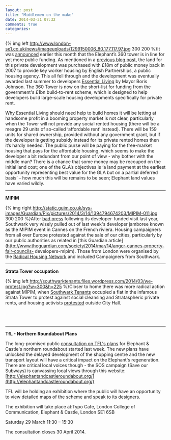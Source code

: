 ```yaml
---
layout: post
title: "Middlemen on the make"
date: 2014-03-31 07:32
comments: true
categories: 
---
```

{% img left http://www.london-se1.co.uk/news/imageuploads/1299150006_80.177.117.97.jpg 300 200 %}It was [announced](http://www.london-se1.co.uk/news/view/7460) earlier this month that the Elephant’s 360 tower is in line for yet more public funding. As mentioned in a [previous blog post](http://www.35percent.org/blog/2013/08/10/towering-disgrace), the land for this private development was purchased with £18m of public money back in 2007 to provide key worker housing by English Partnerships, a public housing agency. This all fell through and the development was eventually awarded last summer to developers [Essential Living](http://www.essentialliving.uk.com/developments/360-london/) by Mayor Boris Johnson. The 360 Tower is now on the short-list for funding from the government's £1bn build-to-rent scheme, which is designed to help developers build large-scale housing developments specifically for private rent.  

Why Essential Living should need help to build homes it will be letting at handsome profit in a booming property market is not clear, particularly when the Tower will not provide any social rented housing (there will be a meagre 29 units of so-called ‘affordable rent’ instead). There will be 159 units for shared ownership, provided without any government grant, but if the developer is getting subsidy instead for its private rented homes then it’s hardly needed. The public purse will be paying for the free-market housing that pays for the affordable housing, which seems to make the developer a bit redundant from our point of view - why bother with the middle man? There is a chance that some money may be recouped on the initial land cost; one of the GLA’s objectives is ‘a land payment at the earliest opportunity representing best value for the GLA but on a partial deferred basis’ – how much this will be remains to be seen; Elephant land values have varied wildly.

--------------------------------------------------------------------------------------------------------------------------------

<strong>MIPIM</strong>

{% img right http://static.guim.co.uk/sys-images/Guardian/Pix/pictures/2014/3/14/1394794674203/MIPIM-011.jpg 300 200 %}After [bad press](http://www.london-se1.co.uk/news/view/6687) following its developer-funded visit last year, Southwark very wisely pulled out of last week's developer jamboree known as the MIPIM event in Cannes on the French riviera. Housing campaigners from all over Europe protested against the sale of our cities, particularly by our public authorities as related in [this Guardian article](http://www.theguardian.com/society/2014/mar/14/anger-cannes-property-fair-councils-
developers-mipim). Those from London were organised by the [Radical Housing Network](http://radicalhousingnetwork.org/) and included Campaigners from Southwark.

--------------------------------------------------------------------------------------------------------------------------------------

<strong>Strata Tower occupation</strong>

{% img left http://southwarktenants.files.wordpress.com/2014/03/we-protest.jpg?w=300&h=225 %}Closer to home there was more radical action against MIPIM, when [Southwark Tenants](http://southwarktenants.wordpress.com/) occupied a flat in the infamous Strata Tower to protest against social cleansing and Strataspheric private rents, and housing activists [protested](http://www.london-se1.co.uk/news/view/7449) outside City Hall.  
</br>
</br>
</br>   


--------------------------------------------------------------------------------------------------------------------------------------

<strong>TfL - Northern Roundabout Plans</strong>

The long-promised public [consultation on TFL's plans](https://consultations.tfl.gov.uk/roads/elephant-and-castle) for Elephant & Castle's northern roundabout started last week. The new plans have unlocked the delayed development of the shopping centre and the new transport layout will have a critical impact on the Elephant's regeneration. There are critical local voices though - the SOS campaign (Save our Subways) is canvassing local views through this website: [http://elephantandcastleroundabout.org/](http://elephantandcastleroundabout.org/)

TFL will be holding an exhibition where the public will have an opportunity to view detailed maps of the scheme and speak to its designers.

The exhibition will take place at:Typo Cafe, London College of Communication, Elephant & Castle, London SE1 6SB

Saturday 29 March 11:30 – 15:30

The consultation closes 30 April 2014.

